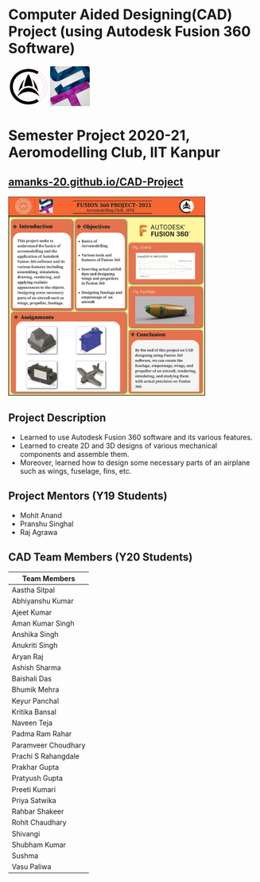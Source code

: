 # Computer Aided Designing(CAD) Project (using Autodesk Fusion 360 Software)

<code><img height="80" src = "assets/images/aeroclub.png"></code> <code><img height="80" src = "assets/images/snt.jpg"></code>

# Semester Project 2020-21, Aeromodelling Club, IIT Kanpur

## [amanks-20.github.io/CAD-Project](https://amanks-20.github.io/CAD-Project/)

<code><img height="400" src = "assets/images/cad-poster.jpg"></code>

## Project Description

- Learned to use Autodesk Fusion 360 software and its various features.
- Learned to create 2D and 3D designs of various mechanical components and assemble them.
- Moreover, learned how to design some necessary parts of an airplane such as wings, fuselage, fins, etc.

## Project Mentors (Y19 Students)

- Mohit Anand
- Pranshu Singhal
- Raj Agrawa

## CAD Team Members (Y20 Students)

| Team Members        |
| ------------------- |
| Aastha Sitpal       |
| Abhiyanshu Kumar    |
| Ajeet Kumar         |
| Aman Kumar Singh    |
| Anshika Singh       |
| Anukriti Singh      |
| Aryan Raj           |
| Ashish Sharma       |
| Baishali Das        |
| Bhumik Mehra        |
| Keyur Panchal       |
| Kritika Bansal      |
| Naveen Teja         |
| Padma Ram Rahar     |
| Paramveer Choudhary |
| Prachi S Rahangdale |
| Prakhar Gupta       |
| Pratyush Gupta      |
| Preeti Kumari       |
| Priya Satwika       |
| Rahbar Shakeer      |
| Rohit Chaudhary     |
| Shivangi            |
| Shubham Kumar       |
| Sushma              |
| Vasu Paliwa         |
